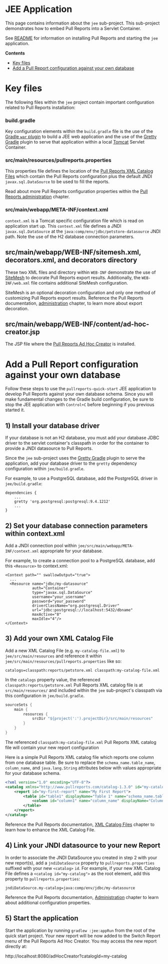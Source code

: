 # JEE Application

This page contains information about the `jee` sub-project. This sub-project demonstrates how to embed Pull Reports into a Servlet Container.

See [README](README.md) for information on installing Pull Reports and starting the `jee` application.

**Contents**
* [Key files](JEE.md#key-files)
* [Add a Pull Report configuration against your own database](JEE.md#add-a-pull-report-configuration-against-your-own-database)

# Key files

The following files within the `jee` project contain important configuration related to Pull Reports installation:

### build.gradle

Key configuration elements within the `build.gradle` file is the use of the [Gradle `war` plugin](https://docs.gradle.org/current/userguide/war_plugin.html) to build a JEE web application and the use of the [Gretty Gradle](http://akhikhl.github.io/gretty-doc/index.html) plugin to serve that application within a local [Tomcat](https://tomcat.apache.org) Servlet Container.

### src/main/resources/pullreports.properties

This properties file defines the location of the [Pull Reports XML Catalog Files](https://www.pullreports.com/docs/latest/catalog-files.html) which contain the Pull Reports configuration plus the default JNDI `javax.sql.DataSource` to be used to fill the reports. 

Read about more Pull Reports configuration properties within the [Pull Reports administration](https://www.pullreports.com/docs/latest/administration.html) chapter.

### src/main/webapp/META-INF/context.xml

`context.xml` is a Tomcat specific configuration file which is read on application start up. This `context.xml` file defines a JNDI `javax.sql.DataSource` at the `java:comp/env/jdbc/petstore-datasource` JNDI path. Note the use of the H2 database connection parameters.

## src/main/webapp/WEB-INF/sitemesh.xml, decorators.xml, and decorators directory

These two XML files and directory within `WEB-INF` demonstrate the use of [SiteMesh](http://wiki.sitemesh.org/wiki/display/sitemesh/Home) to decorate Pull Reports export results. Additionally, the `WEB-INF/web.xml` file contains additional SiteMesh configuration. 

SiteMesh is an optional decoration configuration and only one method of customizing Pull Reports export results. Reference the Pull Reports documentation, [administration](https://www.pullreports.com/docs/latest/administration.html) chapter, to learn more about export decoration.

## src/main/webapp/WEB-INF/content/ad-hoc-creator.jsp

The JSP file where the [Pull Reports Ad Hoc Creator](https://www.pullreports.com/docs/latest/creator.html) is installed.

# Add a Pull Report configuration against your own database

Follow these steps to use the `pullreports-quick-start` JEE application to develop Pull Reports against your own database schema. Since you will make fundamental changes to the Gradle build configuration, be sure to stop the JEE application with `Control+C` before beginning if you previous started it.

## 1) Install your database driver 

If your database is not an H2 database, you must add your database JDBC driver to the servlet container's classpath in order for the container to provide a JNDI datasource to Pull Reports.

Since the `jee` sub-project uses the [Gretty Gradle](http://akhikhl.github.io/gretty-doc/index.html) plugin to serve the application, add your database driver to the `gretty` dependency configuration within `jee/build.gradle`. 

For example, to use a PostgreSQL database, add the PostgreSQL driver in `jee/build.gradle`:

    dependencies {
        ... 
        gretty 'org.postgresql:postgresql:9.4.1212'
        ...
    }
    
## 2) Set your database connection parameters within context.xml

Add a JNDI connection pool within `jee/src/main/webapp/META-INF/context.xml` appropriate for your database.

For example, to create a connection pool to a PostgreSQL database, add this `<Resource>` to context.xml:

    <Context path="" swallowOutput="true">
      ...
      <Resource name="jdbc/my-datasource"
                auth="Container"
                type="javax.sql.DataSource"
                username="your_username"
                password="your_password"
                driverClassName="org.postgresql.Driver"
                url="jdbc:postgresql://localhost:5432/dbname"
                maxActive="8"
                maxIdle="4"/>
    </Context>
    
## 3) Add your own XML Catalog File

Add a new XML Catalog File (e.g. `my-catalog-file.xml`) to `jee/src/main/resources` and reference it within `jee/src/main/resources/pullreports.properties` like so:

    catalogs=classpath:reports/petstore.xml classpath:my-catalog-file.xml

In the `catalogs` property value, the referenced `classpath:reports/petstore.xml` Pull Reports XML catalog file is at `src/main/resources/` and included within the `jee` sub-project's classpath via this configuration in `jee/build.gradle`.   

```java
sourceSets {
    main {
        resources {
            srcDir "${project(':').projectDir}/src/main/resources"
        }
    }
}
```

The referenced `classpath:my-catalog-file.xml` Pull Reports XML catalog file will contain your new report configuration 

Here is a simple Pull Reports XML catalog file which reports one column from one database table. Be sure to replace the `schema_name.table_name`, `column_name`, and `java.lang.String` attributes below with values appropriate for your database schema.

```xml
<?xml version="1.0" encoding="UTF-8"?>
<catalog xmlns="http://www.pullreports.com/catalog-1.3.0" id="my-catalog" name="My First Catalog">
    <report id="my-first-report" name="My First Report">
        <table id="table1" displayName="Table 1" name="schema_name.table_name">
            <column id="column1" name="column_name" displayName="Column 1" paramType="java.lang.String"/>
        </table>
    </report>
</catalog>
```

Reference the Pull Reports documentation, [XML Catalog Files](https://www.pullreports.com/docs/latest/catalog-files.html) chapter to learn how to enhance the XML Catalog File.

## 4) Link your JNDI datasource to your new Report

In order to associate the JNDI DataSource you created in step 2 with your new report(s), add a `jndiDataSource` property to `pullreports.properties` suffixed with your new `<catalog>` `id`. For example, if your new XML Catalog File defines a `<catalog id="my-catalog">` as the root element, add this property to `pullreports.properties`:

    jndiDataSource.my-catalog=java:comp/env/jdbc/my-datasource

Reference the Pull Reports documentation, [Administration](https://www.pullreports.com/docs/latest/administration.html) chapter to learn about additional configuration properties.
 
## 5) Start the application

Start the application by running `gradlew :jee:appRun` from the root of the quick start project. Your new report will be now added to the Switch Report menu of the Pull Reports Ad Hoc Creator. You may access the new report directly at:

http://localhost:8080/adHocCreator?catalogId=my-catalog
